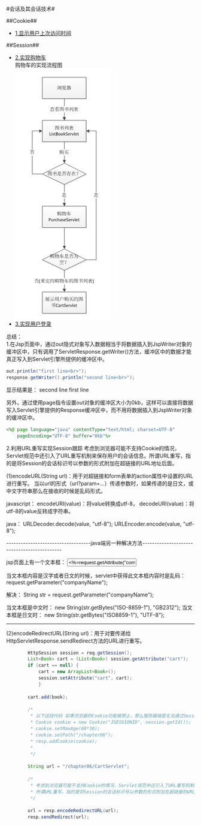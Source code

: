 ﻿#会话及其会话技术#

##Cookie##
- [1.显示用户上次访问时间](../chapter06/src/chapter06/cookies/LastAccessServlet.java)

##Session##
- [2.实现购物车](../chapter06/src/chapter06/session)<br>
购物车的实现流程图<br>
![](/学习日志/images/20160713111451.png)<br>
- [3.实现用户登录](../chapter06/src/chapter06/)


总结：  
1.在Jsp页面中，通过out隐式对象写入数据相当于将数据插入到JspWriter对象的缓冲区中，只有调用了ServletResponse.getWriter()方法，缓冲区中的数据才能真正写入到Servlet引擎所提供的缓冲区中。
```java
out.println("first line<br>");
response.getWriter().println("second line<br>");
```
显示结果是：
second line
first line  

另外，通过使用page指令设置out对象的缓冲区大小为0kb，这样可以直接将数据写入Servlet引擎提供的Response缓冲区中，而不用将数据插入到JspWriter对象的缓冲区中。
```jsp
<%@ page language="java" contentType="text/html; charset=UTF-8"
	pageEncoding="UTF-8" buffer="0kb"%>
```

2.利用URL重写实现Session跟踪
考虑到浏览器可能不支持Cookie的情况，Servlet规范中还引入了URL重写机制来保存用户的会话信息。所谓URL重写，指的是将Session的会话标识号以参数的形式附加在超链接的URL地址后面。

(1)encodeURL(String url)：用于对超链接和form表单的action属性中设置的URL进行重写。
当以url的形式（url?param=...）传递参数时，如果传递的是日文，或中文字符串那么在接收的时候是乱码形式。

javascript：
encodeURI(value)：将value转换成utf-8，
decodeURI(value)：将utf-8的value反转成字符串。

java：
URLDecoder.decode(value, "utf-8");
URLEncoder.encode(value, "utf-8");

 -----------------------------------java端另一种解决方法--------------------------------------------

jsp页面上有一个文本框：
<input type="text" name="companyName" value='<%=request.getAttribute("companyName") %>'/>

当文本框内容是汉字或者日文的时候，servlet中获得此文本框内容时是乱码：
request.getParameter("companyName");

解决：
String str = request.getParameter("companyName");

当文本框是中文时：
new String(str.getBytes("ISO-8859-1"), "GB2312");
当文本框是日文时：
new String(str.getBytes("ISO8859-1"), "UTF-8");

-------------------------------------------------------------------------------
(2)encodeRedirectURL(String url)：用于对要传递给HttpServletResponse.sendRedirect方法的URL进行重写。
```java
		HttpSession session = req.getSession();
		List<Book> cart = (List<Book>) session.getAttribute("cart");
		if (cart == null) {
			cart = new ArrayList<Book>();
			session.setAttribute("cart", cart);
			}

		cart.add(book);
		
		/*
		 * 以下这段代码 如果浏览器的Cookie功能被禁止，那么服务器端是无法通过Session保存用户会话信息的。 
		 * Cookie cookie = new Cookie("JSESSIONID", session.getId()); 
		 * cookie.setMaxAge(60*30);
		 * cookie.setPath("/chapter06"); 
		 * resp.addCookie(cookie);
		 *
		 */

		String url = "/chapter06/CartServlet";
		
		/*
		 * 考虑到浏览器可能不支持Cookie的情况，Servlet规范中还引入了URL重写机制来保存用户的会话信息。
		 * 所谓URL重写，指的是将Session的会话标识号以参数的形式附加在超链接的URL地址后面。
		 */
		
		url = resp.encodeRedirectURL(url);
		resp.sendRedirect(url);
```



